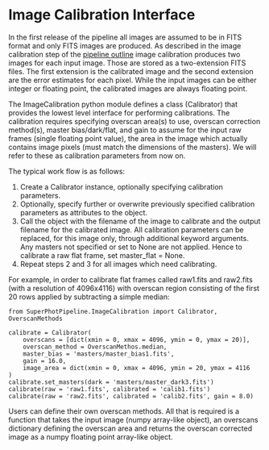 Image Calibration Interface
===========================

In the first release of the pipeline all images are assumed to be in FITS format
and only FITS images are produced. As described in the image calibration step of
the [pipeline outline](
https://github.com/kpenev/PhotometryPipeline/blob/master/documentation/ProcessingSteps.md
)
image calibration produces two images for each input image. Those are stored as
a two-extension FITS files. The first extension is the calibrated image and the
second extension are the error estimates for each pixel. While the input images
can be either integer or floating point, the calibrated images are always
floating point.

The ImageCalibration python module defines a class (Calibrator) that provides
the lowest level interface for performing calibrations. The calibration requires
specifying overscan area(s) to use, overscan correction method(s), master
bias/dark/flat, and gain to assume for the input raw frames (single floating
point value), the area in the image which actually contains image pixels (must
match the dimensions of the masters). We will refer to these as calibration
parameters from now on. 

The typical work flow is as follows:
  1. Create a Calibrator instance, optionally specifying calibration parameters.
  2. Optionally, specify further or overwrite previously specified calibration
     parameters as attributes to the object.
  3. Call the object with the  filename of the image to calibrate and the output
     filename for the calibrated image. All calibration parameters can be
     replaced, for this image only, through additional keyword arguments. Any
     masters not specified or set to None are not applied. Hence to calibrate a
     raw flat frame, set master_flat = None.
  4. Repeat steps 2 and 3 for all images which need calibrating. 

For example, in order to calibrate flat frames called raw1.fits and raw2.fits
(with a resolution of 4096x4116) with overscan region consisting of the first 20
rows applied by subtracting a simple median:

```
from SuperPhotPipeline.ImageCalibration import Calibrator, OverscanMethods

calibrate = Calibrator(
    overscans = [dict(xmin = 0, xmax = 4096, ymin = 0, ymax = 20)],
    overscan_method = OverscanMethos.median,
    master_bias = 'masters/master_bias1.fits',
    gain = 16.0,
    image_area = dict(xmin = 0, xmax = 4096, ymin = 20, ymax = 4116
)
calibrate.set_masters(dark = 'masters/master_dark3.fits')
calibrate(raw = 'raw1.fits', calibrated = 'calib1.fits')
calibrate(raw = 'raw2.fits', calibrated = 'calib2.fits', gain = 8.0)
```

Users can define their own overscan methods. All that is required is a function
that takes the input image (numpy array-like object), an overscans dictionary
defining the overscan area and returns the overscan corrected image as a numpy
floating point array-like object.
